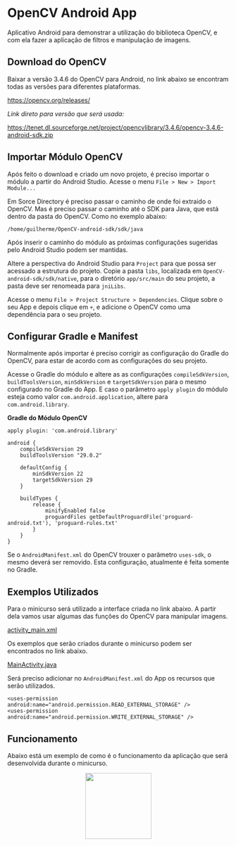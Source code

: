 # OpenCV Android App
Aplicativo Android para demonstrar a utilização do biblioteca OpenCV, e com ela fazer a aplicação de filtros e manipulação de imagens.


## **Download do OpenCV**
Baixar a versão 3.4.6 do OpenCV para Android, no link abaixo se encontram todas as versões para diferentes plataformas.

https://opencv.org/releases/

_Link direto para versão que será usada:_

https://tenet.dl.sourceforge.net/project/opencvlibrary/3.4.6/opencv-3.4.6-android-sdk.zip

## **Importar Módulo OpenCV**
Após feito o download e criado um novo projeto, é preciso importar o módulo a partir do Android Studio. Acesse o menu `File > New > Import Module...`

Em Sorce Directory é preciso passar o caminho de onde foi extraido o OpenCV. Mas é preciso passar o caminho até o SDK para Java, que está dentro da pasta do OpenCV. Como no exemplo abaixo:


```
/home/guilherme/OpenCV-android-sdk/sdk/java
```

Após inserir o caminho do módulo as próximas configurações sugeridas pelo Android Studio podem ser mantidas. 

Altere a perspectiva do Android Studio para `Project` para que possa ser acessado a estrutura do projeto. Copie a pasta `libs`, localizada em `OpenCV-android-sdk/sdk/native`, para o diretório `app/src/main` do seu projeto, a pasta deve ser renomeada para `jniLibs`.

Acesse o menu `File > Project Structure > Dependencies`. Clique sobre o seu App e depois clique em `+`, e adicione o OpenCV como uma dependência para o seu projeto. 


## **Configurar Gradle e Manifest**

Normalmente após importar é preciso corrigir as configuração do Gradle do OpenCV, para estar de acordo com as configurações do seu projeto. 

Acesse o Gradle do módulo e altere as as configurações `compileSdkVersion`, `buildToolsVersion`, `minSdkVersion` e `targetSdkVersion` para o mesmo configurado no Gradle do App. E caso o parâmetro `apply plugin` do módulo esteja como valor `com.android.application`, altere para `com.android.library`.

**Gradle do Módulo OpenCV**
```
apply plugin: 'com.android.library'

android {
    compileSdkVersion 29
    buildToolsVersion "29.0.2"

    defaultConfig {
        minSdkVersion 22
        targetSdkVersion 29
    }

    buildTypes {
        release {
            minifyEnabled false
            proguardFiles getDefaultProguardFile('proguard-android.txt'), 'proguard-rules.txt'
        }
    }
}
```

Se o `AndroidManifest.xml` do OpenCV trouxer o parâmetro `uses-sdk`, o mesmo deverá ser removido. Esta configuração, atualmente é feita somente no Gradle.


## **Exemplos Utilizados**
Para o minicurso será utilizado a interface criada no link abaixo. A partir dela vamos usar algumas das funções do OpenCV para manipular imagens.

[activity_main.xml](https://github.com/GuilhermeDomith/OpenCV_Android_App/blob/master/app/src/main/res/layout/activity_main.xml)

Os exemplos que serão criados durante o minicurso podem ser encontrados no link abaixo.

[MainActivity.java](https://github.com/GuilhermeDomith/OpenCV_Android_App/blob/master/app/src/main/java/br/com/opencv/app/MainActivity.java)

Será preciso adicionar no ```AndroidManifest.xml``` do App os recursos que serão utilizados. 

```
<uses-permission android:name="android.permission.READ_EXTERNAL_STORAGE" />
<uses-permission android:name="android.permission.WRITE_EXTERNAL_STORAGE" />
```

## Funcionamento

Abaixo está um exemplo de como é o funcionamento da aplicação que será desenvolvida durante o minicurso.

<p align="center">
<img src="readme/app.gif" width="150px">
<p/>